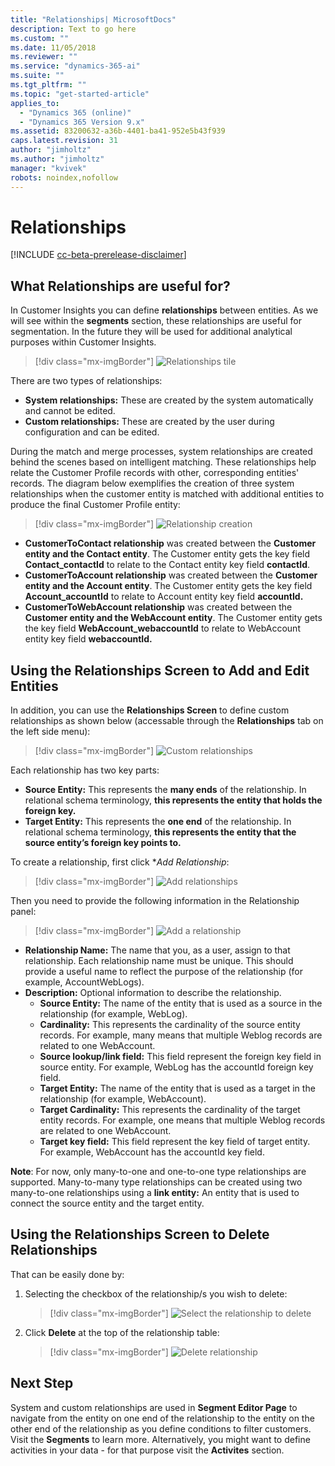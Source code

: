 ```yaml
---
title: "Relationships| MicrosoftDocs"
description: Text to go here
ms.custom: ""
ms.date: 11/05/2018
ms.reviewer: ""
ms.service: "dynamics-365-ai"
ms.suite: ""
ms.tgt_pltfrm: ""
ms.topic: "get-started-article"
applies_to: 
  - "Dynamics 365 (online)"
  - "Dynamics 365 Version 9.x"
ms.assetid: 83200632-a36b-4401-ba41-952e5b43f939
caps.latest.revision: 31
author: "jimholtz"
ms.author: "jimholtz"
manager: "kvivek"
robots: noindex,nofollow
---
```

# Relationships

[!INCLUDE [cc-beta-prerelease-disclaimer](../includes/cc-beta-prerelease-disclaimer.md)]

## What Relationships are useful for?
In Customer Insights you can define **relationships** between entities. As we will see within the **segments** section, these relationships are useful for segmentation. In the future they will be used for additional analytical purposes within Customer Insights.

> [!div class="mx-imgBorder"] 
> ![](media/configure-data-relationships-tile.png "Relationships tile")

There are two types of relationships:

- **System relationships:** These are created by the system automatically and cannot be edited.
- **Custom relationships:** These are created by the user during configuration and can be edited.

During the match and merge processes, system relationships are created behind the scenes based on intelligent matching. These relationships help relate the Customer Profile records with other, corresponding entities' records. The diagram below exemplifies the creation of three system relationships when the customer entity is matched with additional entities to produce the final Customer Profile entity:

> [!div class="mx-imgBorder"] 
> ![](media/relationships-entities-merge.png "Relationship creation")

- **CustomerToContact relationship** was created between the **Customer entity and the Contact entity**. The Customer entity gets the key field **Contact_contactId** to relate to the Contact entity key field **contactId**.
- **CustomerToAccount relationship** was created between the **Customer entity and the Account entity**. The Customer entity gets the key field **Account_accountId** to relate to Account entity key field **accountId.**
- **CustomerToWebAccount relationship** was created between the **Customer entity and the WebAccount entity**. The Customer entity gets the key field **WebAccount_webaccountId** to relate to WebAccount entity key field **webaccountId.**

## Using the Relationships Screen to Add and Edit Entities
In addition, you can use the **Relationships Screen** to define custom relationships as shown below (accessable through the **Relationships** tab on the left side menu):

> [!div class="mx-imgBorder"] 
> ![](media/relationships-custom.png "Custom relationships")

Each relationship has two key parts:
- **Source Entity:** This represents the **many ends** of the relationship. In relational schema terminology, **this represents the entity that holds the foreign key.**
- **Target Entity:** This represents the **one end** of the relationship. In relational schema terminology, **this represents the entity that the source entity’s foreign key points to.**

To create a relationship, first click **Add Relationship*:

> [!div class="mx-imgBorder"] 
> ![](media/add-relationships.png "Add relationships")

Then you need to provide the following information in the Relationship panel:

> [!div class="mx-imgBorder"] 
> ![](media/relationships-add.png "Add a relationship")

- **Relationship Name:** The name that you, as a user, assign to that relationship. Each relationship name must be unique. This should provide a useful name to reflect the purpose of the relationship (for example, AccountWebLogs).
- **Description:** Optional information to describe the relationship.
    - **Source Entity:** The name of the entity that is used as a source in the relationship (for example, WebLog).
    - **Cardinality:** This represents the cardinality of the source entity records. For example, many means that multiple Weblog records are related to one WebAccount.
    - **Source lookup/link field:** This field represent the foreign key field in source entity. For example, WebLog has the accountId foreign key field.
    - **Target Entity:** The name of the entity that is used as a target in the relationship (for example, WebAccount).
    - **Target Cardinality:** This represents the cardinality of the target entity records. For example, one means that multiple Weblog records are related to one WebAccount.
    - **Target key field:** This field represent the key field of target entity. For example, WebAccount has the accountId key field.

**Note**: For now, only many-to-one and one-to-one type relationships are supported. Many-to-many type relationships can be created using two many-to-one relationships using a **link entity:** An entity that is used to connect the source entity and the target entity.

## Using the Relationships Screen to Delete Relationships
That can be easily done by:
1. Selecting the checkbox of the relationship/s you wish to delete:

   > [!div class="mx-imgBorder"] 
   > ![](media/select-relationship-to-delete.png "Select the relationship to delete")

2. Click **Delete** at the top of the relationship table:

   > [!div class="mx-imgBorder"] 
   > ![](media/delete-relationship.png "Delete relationship")

## Next Step
System and custom relationships are used in **Segment Editor Page** to navigate from the entity on one end of the relationship to the entity on the other end of the relationship as you define conditions to filter customers. Visit the **Segments** to learn more. Alternatively, you might want to define activities in your data - for that purpose visit the **Activites** section.


